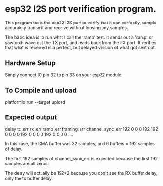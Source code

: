 # esp32 I2S port verification program.

This program tests the esp32 I2S port to verify that it can perfectly,
sample accurately transmit and receive without loosing any samples.

The basic idea is to run what I call the 'ramp' test.  It sends out a
'ramp' or sawtooth wave out the TX port, and reads back from the RX
port.  It verifies that what is received is a perfect, but delayed
version of what got sent out.

## Hardware Setup
Simply connect IO pin 32 to pin 33 on your esp32 module.

## To Compile and upload
platformio run --target upload

## Expected output
delay tx_err rx_err ramp_err framing_err channel_sync_err
192 0 0 0 192
192 0 0 0 0
192 0 0 0 0
192 0 0 0 0
....


In this case, the DMA buffer was 32 samples, and 6 buffers = 192
samples of delay.

The first 192 samples of channel_sync_err is expected because the
first 192 samples are all zeros.

The delay will actually be 192*2 because you don't see the RX buffer
delay, only the tx buffer delay.

